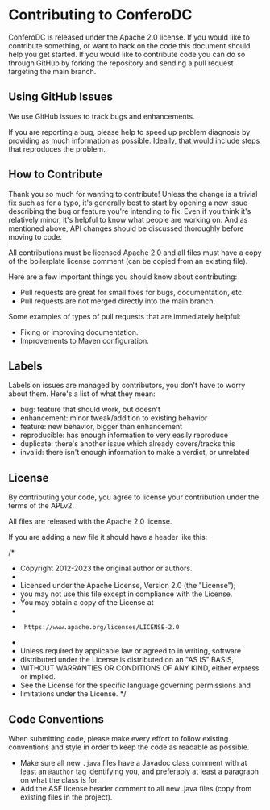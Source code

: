 # Contributing to ConferoDC

ConferoDC is released under the Apache 2.0 license. If you would like to contribute something, or want to hack on the code this document should help you get started. If you would like to contribute code you can do so through GitHub by forking the repository and sending a pull request targeting the main branch.

## Using GitHub Issues
We use GitHub issues to track bugs and enhancements.

If you are reporting a bug, please help to speed up problem diagnosis by providing as much information as possible.
Ideally, that would include steps that reproduces the problem.

## How to Contribute
Thank you so much for wanting to contribute! Unless the change is a trivial fix such as for a typo, it's generally best to start by opening a new issue describing the bug or feature you're intending to fix. Even if you think it's relatively minor, it's helpful to know what people are working on. And as mentioned above, API changes should be discussed thoroughly before moving to code.

All contributions must be licensed Apache 2.0 and all files must have a copy of the boilerplate license comment (can be copied from an existing file).

Here are a few important things you should know about contributing:

- Pull requests are great for small fixes for bugs, documentation, etc.
- Pull requests are not merged directly into the main branch.

Some examples of types of pull requests that are immediately helpful:

- Fixing or improving documentation.
- Improvements to Maven configuration.


## Labels
Labels on issues are managed by contributors, you don't have to worry about them. Here's a list of what they mean:

- bug: feature that should work, but doesn't
- enhancement: minor tweak/addition to existing behavior
- feature: new behavior, bigger than enhancement
- reproducible: has enough information to very easily reproduce
- duplicate: there's another issue which already covers/tracks this
- invalid: there isn't enough information to make a verdict, or unrelated

## License

By contributing your code, you agree to license your contribution under the terms of the APLv2.

All files are released with the Apache 2.0 license.

If you are adding a new file it should have a header like this:

/*
 * Copyright 2012-2023 the original author or authors.
 *
 * Licensed under the Apache License, Version 2.0 (the "License");
 * you may not use this file except in compliance with the License.
 * You may obtain a copy of the License at
 *
 *      https://www.apache.org/licenses/LICENSE-2.0
 *
 * Unless required by applicable law or agreed to in writing, software
 * distributed under the License is distributed on an "AS IS" BASIS,
 * WITHOUT WARRANTIES OR CONDITIONS OF ANY KIND, either express or implied.
 * See the License for the specific language governing permissions and
 * limitations under the License.
 */


## Code Conventions
When submitting code, please make every effort to follow existing conventions and style in order to keep the code as readable as possible.

- Make sure all new `.java` files have a Javadoc class comment with at least an `@author` tag identifying you, and preferably at least a paragraph on what the class is for.
- Add the ASF license header comment to all new .java files (copy from existing files in the project).

